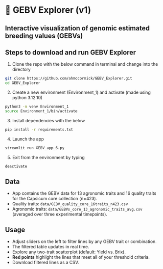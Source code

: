 # 🧬 GEBV Explorer (v1)
## Interactive visualization of genomic estimated breeding values (GEBVs)



## Steps to download and run GEBV Explorer
1) Clone the repo with the below command in terminal and change into the directory
```bash
git clone https://github.com/ahmccormick/GEBV_Explorer.git
cd GEBV_Explorer
```
2) Create a new environment (Environment_1) and activate (made using python 3.12.10)
```bash
python3 -m venv Environment_1
source Environment_1/bin/activate 
```
3) Install dependencies with the below 
```bash
pip install -r requirements.txt
```
4) Launch the app
```bash
streamlit run GEBV_app_6.py
```
5) Exit from the environment by typing 
```bash
deactivate
```

## Data

- App contains the GEBV data for 13 agronomic traits and 16 quality traits for the Capsicum core collection (n=423).  
- Quality traits: `data/GEBV_quality_core_16traits_n423.csv`  
- Agronomic traits: `data/GEBVs_core_13_agronomic_traits_avg.csv` (averaged over three experimental timepoints). 

## Usage

- Adjust sliders on the left to filter lines by any GEBV trait or combination.  
- The filtered table updates in real time.  
- Explore any two-trait scatterplot (default: Yield vs. Brix).  
- **Red points** highlight the lines that meet all of your threshold criteria.  
- Download filtered lines as a CSV.

